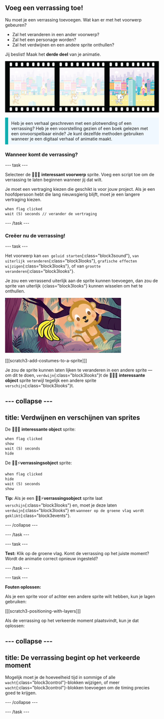 ## Voeg een verrassing toe!

Nu moet je een verrassing toevoegen. Wat kan er met het voorwerp gebeuren?
- Zal het veranderen in een ander voorwerp?
- Zal het een personage worden?
- Zal het verdwijnen en een andere sprite onthullen?

Jij beslist! Maak het **derde deel** van je animatie.

![Een filmstrip met 3 frames. Het derde frame is gemarkeerd. Het beeld toont een scène met een personage dat verbaasd naar een object kijkt.](images/surprise.png)

<p style="border-left: solid; border-width:10px; border-color: #0faeb0; background-color: aliceblue; padding: 10px;">
Heb je een verhaal geschreven met een plotwending of een verrassing? Heb je een voorstelling gezien of een boek gelezen met een onvoorspelbaar einde? Je kunt dezelfde methoden gebruiken wanneer je een digitaal verhaal of animatie maakt. 
</p>

### Wanneer komt de verrassing?

--- task ---

Selecteer de 🎂🎾🎁 **interessant voorwerp** sprite. Voeg een script toe om de verrassing te laten beginnen wanneer jij dat wilt.

Je moet een vertraging kiezen die geschikt is voor jouw project. Als je een hoofdpersoon hebt die lang nieuwsgierig blijft, moet je een langere vertraging kiezen.

```blocks3
when flag clicked
wait (5) seconds // verander de vertraging
```

--- /task ---

### Creëer nu de verrassing!

--- task ---

Het voorwerp kan `een geluid starten`{:class="block3sound"}, `van uiterlijk veranderen`{:class="block3looks"}, `grafische effecten wijzigen`{:class="block3looks"}, of van `grootte veranderen`{:class="block3looks"}.

Je zou een verrassend uiterlijk aan de sprite kunnen toevoegen, dan zou de sprite van uiterlijk `{`class="block3looks"} kunnen wisselen om het te onthullen.

![Een woestijnachtergrond met een rots die heen en weer schudt.](images/bat.gif)

[[[scratch3-add-costumes-to-a-sprite]]]

Je zou de sprite kunnen laten lijken te veranderen in een andere sprite — om dit te doen, `verdwijn`{:class="block3looks"}t de 🎂🎾🎁 **interessante object** sprite terwijl tegelijk een andere sprite `verschijn`{:class="block3looks"}t.

--- collapse ---
---
title: Verdwijnen en verschijnen van sprites
---

De 🎂🎾🎁 **interessante object** sprite:
```blocks3
when flag clicked
show
wait (5) seconds
hide
```

De 🎷👻⚡**verrassingsobject** sprite:
```blocks3
when flag clicked
hide
wait (5) seconds
show
```

**Tip:** Als je een 🎷👻⚡**verrassingsobject** sprite laat `verschijn`{:class="block3looks"} en, moet je deze laten `verdwijn`{:class="block3looks"} en `wanneer op de groene vlag wordt geklikt`{:class="block3events"}.

--- /collapse ---

--- /task ---

--- task ---

**Test:** Klik op de groene vlag. Komt de verrassing op het juiste moment? Wordt de animatie correct opnieuw ingesteld?

--- /task ---

--- task ---

**Fouten oplossen:**

Als je een sprite voor of achter een andere sprite wilt hebben, kun je lagen gebruiken:

[[[scratch3-positioning-with-layers]]]

Als de verrassing op het verkeerde moment plaatsvindt, kun je dat oplossen:

--- collapse ---
---
title: De verrassing begint op het verkeerde moment
---

Mogelijk moet je de hoeveelheid tijd in sommige of alle `wacht`{:class="block3control"}-blokken wijzigen, of meer `wacht`{:class="block3control"}-blokken toevoegen om de timing precies goed te krijgen.

--- /collapse ---

--- /task ---

